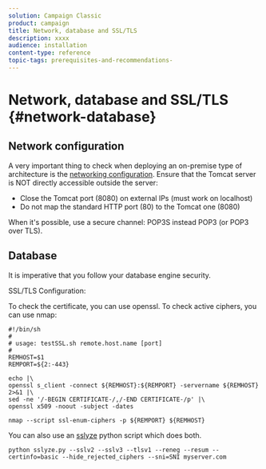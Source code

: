 ```yaml
---
solution: Campaign Classic
product: campaign
title: Network, database and SSL/TLS
description: xxxx
audience: installation
content-type: reference
topic-tags: prerequisites-and-recommendations-
---
```


# Network, database and SSL/TLS {#network-database}

## Network configuration

A very important thing to check when deploying an on-premise type of architecture is the [networking configuration](../../installation/using/network-configuration.md). Ensure that the Tomcat server is NOT directly accessible outside the server:

* Close the Tomcat port (8080) on external IPs (must work on localhost)
* Do not map the standard HTTP port (80) to the Tomcat one (8080)

When it's possible, use a secure channel: POP3S instead POP3 (or POP3 over TLS).

## Database

It is imperative that you follow your database engine security.

SSL/TLS Configuration:

To check the certificate, you can use openssl. To check active ciphers, you can use nmap:

```
#!/bin/sh
#
# usage: testSSL.sh remote.host.name [port]
#
REMHOST=$1
REMPORT=${2:-443}
 
echo |\
openssl s_client -connect ${REMHOST}:${REMPORT} -servername ${REMHOST} 2>&1 |\
sed -ne '/-BEGIN CERTIFICATE-/,/-END CERTIFICATE-/p' |\
openssl x509 -noout -subject -dates
   
nmap --script ssl-enum-ciphers -p ${REMPORT} ${REMHOST}
```

You can also use an [sslyze](https://github.com/nabla-c0d3/sslyze/releases) python script which does both.

```
python sslyze.py --sslv2 --sslv3 --tlsv1 --reneg --resum --certinfo=basic --hide_rejected_ciphers --sni=SNI myserver.com
```
